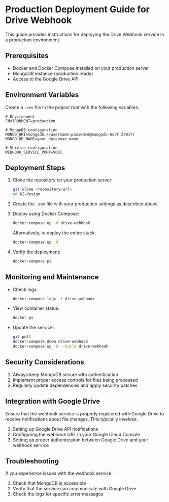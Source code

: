 # Production Deployment Guide for Drive Webhook

This guide provides instructions for deploying the Drive Webhook service in a production environment.

## Prerequisites

- Docker and Docker Compose installed on your production server
- MongoDB instance (production ready)
- Access to the Google Drive API

## Environment Variables

Create a `.env` file in the project root with the following variables:

```env
# Environment
ENVIRONMENT=production

# MongoDB configuration
MONGO_URI=mongodb://username:password@mongodb-host:27017/
MONGO_DB_NAME=your_database_name

# Service configuration
WEBHOOK_SERVICE_PORT=5001
```

## Deployment Steps

1. Clone the repository on your production server:
   ```bash
   git clone <repository-url>
   cd AI-design
   ```

2. Create the `.env` file with your production settings as described above

3. Deploy using Docker Compose:
   ```bash
   docker-compose up -d drive-webhook
   ```

   Alternatively, to deploy the entire stack:
   ```bash
   docker-compose up -d
   ```

4. Verify the deployment:
   ```bash
   docker-compose ps
   ```

## Monitoring and Maintenance

- Check logs:
  ```bash
  docker-compose logs -f drive-webhook
  ```

- View container status:
  ```bash
  docker ps
  ```

- Update the service:
  ```bash
  git pull
  docker-compose down drive-webhook
  docker-compose up -d --build drive-webhook
  ```

## Security Considerations

1. Always keep MongoDB secure with authentication
2. Implement proper access controls for files being processed
3. Regularly update dependencies and apply security patches

## Integration with Google Drive

Ensure that the webhook service is properly registered with Google Drive to receive notifications about file changes. This typically involves:

1. Setting up Google Drive API notifications
2. Configuring the webhook URL in your Google Cloud Console
3. Setting up proper authentication between Google Drive and your webhook service

## Troubleshooting

If you experience issues with the webhook service:

1. Check that MongoDB is accessible
2. Verify that the service can communicate with Google Drive
3. Check the logs for specific error messages